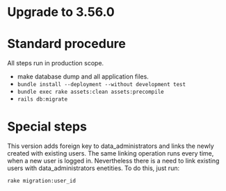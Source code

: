 # Upgrade to 3.56.0

# Standard procedure

All steps run in production scope.

- make database dump and all application files.
- `bundle install --deployment --without development test`
- `bundle exec rake assets:clean assets:precompile`
- `rails db:migrate`

# Special steps

This version adds foreign key to data_administrators and links the newly created
with existing users. The same linking operation runs every time, when a new user
is logged in. Nevertheless there is a need to link existing users with data_administrators
enetities. To do this, just run:

`rake migration:user_id`

